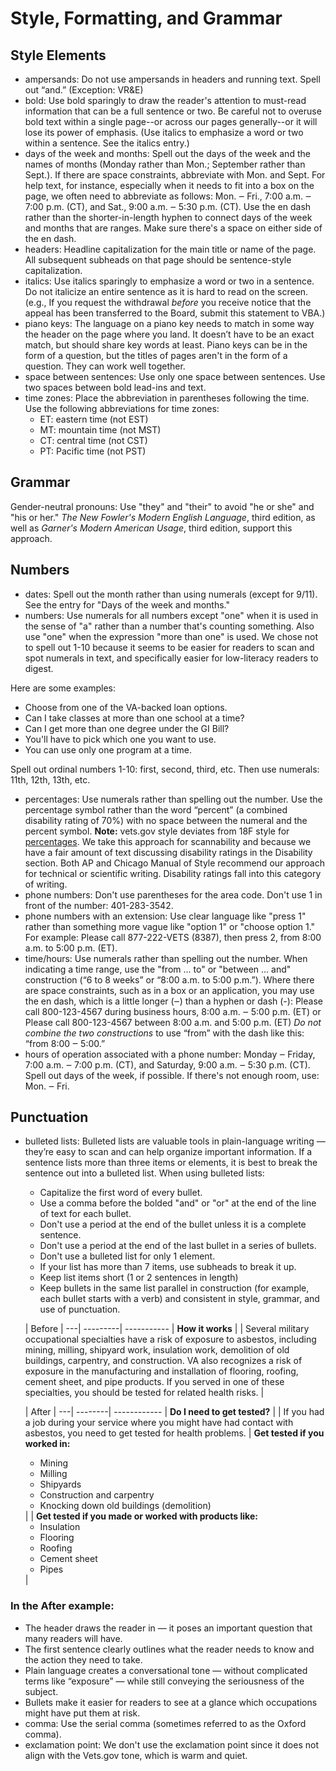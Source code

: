 # Style, Formatting, and Grammar

## Style Elements

- ampersands: Do not use ampersands in headers and running text. Spell out “and.”  (Exception: VR&E)
- bold: Use bold sparingly to draw the reader's attention to must-read information that can be a full sentence or two. Be careful not to overuse bold text within a single page--or across our pages generally--or it will lose its power of emphasis. (Use italics to emphasize a word or two within a sentence. See the italics entry.)
- days of the week and months: Spell out the days of the week and the names of months (Monday rather than Mon.; September rather than Sept.). If there are space constraints, abbreviate with Mon. and Sept. For help text, for instance, especially when it needs to fit into a box on the page, we often need to abbreviate as follows: Mon. ‒ Fri., 7:00 a.m. ‒ 7:00 p.m. (CT), and Sat., 9:00 a.m. ‒ 5:30 p.m. (CT). Use the en dash rather than the shorter-in-length hyphen to connect days of the week and months that are ranges. Make sure there's a space on either side of the en dash.
- headers: Headline capitalization for the main title or name of the page. All subsequent subheads on that page should be sentence-style capitalization.
- italics: Use italics sparingly to emphasize a word or two in a sentence. Do not italicize an entire sentence as it is hard to read on the screen. (e.g., If you request the withdrawal *before* you receive notice that the appeal has been transferred to the Board, submit this statement to VBA.)
- piano keys: The language on a piano key needs to match in some way the header on the page where you land. It doesn’t have to be an exact match, but should share key words at least. Piano keys can be in the form of a question, but the titles of pages aren't in the form of a question. They can work well together.
- space between sentences: Use only one space between sentences. Use two spaces between bold lead-ins and text.
- time zones: Place the abbreviation in parentheses following the time. Use the following abbreviations for time zones:
  - ET: eastern time (not EST)
  - MT: mountain time (not MST)
  - CT: central time (not CST)
  - PT: Pacific time (not PST)

## Grammar

Gender-neutral pronouns: Use "they" and "their" to avoid "he or she" and "his or her." *The New Fowler's Modern English Language*, third edition, as well as *Garner's Modern American Usage*, third edition, support this approach.

## Numbers

- dates: Spell out the month rather than using numerals (except for 9/11). See the entry for "Days of the week and months."
- numbers: Use numerals for all numbers except "one" when it is used in the sense of "a" rather than a number that's counting something. Also use "one" when the expression "more than one" is used. We chose not to spell out 1-10 because it seems to be easier for readers to scan and spot numerals in text, and specifically easier for low-literacy readers to digest.

Here are some examples:
  - Choose from one of the VA-backed loan options.
  - Can I take classes at more than one school at a time?
  - Can I get more than one degree under the GI Bill?
  - You'll have to pick which one you want to use.
  - You can use only one program at a time.
 
 Spell out ordinal numbers 1-10: first, second, third, etc. Then use numerals: 11th, 12th, 13th, etc.
 
- percentages: Use numerals rather than spelling out the number. Use the percentage symbol rather than the word “percent” (a combined disability rating of 70%) with no space between the numeral and the percent symbol. **Note:** vets.gov style deviates from 18F style for [percentages](https://pages.18f.gov/content-guide/numbers-and-percentages/). We take this approach for scannability and because we have a fair amount of text discussing disability ratings in the Disability section. Both AP and Chicago Manual of Style recommend our approach for technical or scientific writing. Disability ratings fall into this category of writing.
- phone numbers: Don't use parentheses for the area code. Don't use 1 in front of the number: 401-283-3542.
- phone numbers with an extension: Use clear language like "press 1" rather than something more vague like "option 1" or "choose option 1." For example: Please call 877-222-VETS (8387), then press 2, from 8:00 a.m. to 5:00 p.m. (ET).
- time/hours: Use numerals rather than spelling out the number. When indicating a time range, use the "from ... to" or "between ... and" construction (“6 to 8 weeks” or “8:00 a.m. to 5:00 p.m.”). Where there are space constraints, such as in a box or an application, you may use the en dash, which is a little longer (‒) than a hyphen or dash (-):
Please call 800-123-4567 during business hours, 8:00 a.m. ‒ 5:00 p.m. (ET)
or
Please call 800-123-4567 between 8:00 a.m. and 5:00 p.m. (ET)
*Do not combine the two constructions* to use “from” with the dash like this: “from 8:00 ‒ 5:00.”
- hours of operation associated with a phone number: Monday ‒ Friday, 7:00 a.m. ‒ 7:00 p.m. (CT), and Saturday, 9:00 a.m. ‒ 5:30 p.m. (CT). Spell out days of the week, if possible. If there's not enough room, use: Mon. ‒ Fri.

## Punctuation

- bulleted lists: Bulleted lists are valuable tools in plain-language writing — they’re easy to scan and can help organize important information. If a sentence lists more than three items or elements, it is best to break the sentence out into a bulleted list. When using bulleted lists:
  - Capitalize the first word of every bullet.
  - Use a comma before the bolded "and" or "or" at the end of the line of text for each bullet.
  - Don't use a period at the end of the bullet unless it is a complete sentence.
  - Don't use a period at the end of the last bullet in a series of bullets.
  - Don't use a bulleted list for only 1 element.
  - If your list has more than 7 items, use subheads to break it up.
  - Keep list items short (1 or 2 sentences in length)
  - Keep bullets in the same list parallel in construction (for example, each bullet starts with a verb) and consistent in style, grammar, and use of punctuation.

   | Before   |
---| ---------| -----------
   | **How it works** |
   | Several military occupational specialties have a risk of exposure to asbestos, including mining, milling, shipyard work, insulation work, demolition of old buildings, carpentry, and construction. VA also recognizes a risk of exposure in the manufacturing and installation of flooring, roofing, cement sheet, and pipe products. If you served in one of these specialties, you should be tested for related health risks. |

   | After   |
---| --------| ------------
   | **Do I need to get tested?** |
   | If you had a job during your service where you might have had contact with asbestos, you need to get tested for health problems.
   | **Get tested if you worked in:** <ul><li>Mining</li><li>Milling</li><li>Shipyards</li><li>Construction and carpentry</li><li>Knocking down old buildings (demolition)</li></ul>|
   | **Get tested if you made or worked with products like:** <ul><li>Insulation</li><li>Flooring</li><li>Roofing</li><li>Cement sheet</li><li>Pipes</li></ul>|

### In the **After** example:

- The header draws the reader in — it poses an important question that many readers will have.
- The first sentence clearly outlines what the reader needs to know and the action they need to take.
- Plain language creates a conversational tone — without complicated terms like “exposure” — while still conveying the seriousness of the subject.
- Bullets make it easier for readers to see at a glance which occupations might have put them at risk.
- comma: Use the serial comma (sometimes referred to as the Oxford comma).
- exclamation point: We don't use the exclamation point since it does not align with the Vets.gov tone, which is warm and quiet.
